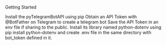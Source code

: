 Getting Started

Install the pyTelegramBotAPI using pip
Obtain an API Token with @BotFather on Telegram	to create a telegram bot
Save the API Token in an env file if sharing to the public. Install its library named python-dotenv using pip install python-dotenv and create .env file in the same directory with bot_token defined in it.
